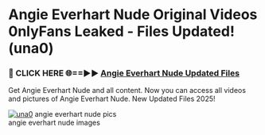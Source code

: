 # Angie Everhart Nude Original Videos 0nlyFans Leaked - Files Updated! (una0)

<h3>🔴 CLICK HERE 🌐==►► <a href="https://tinyurl.com/4mcuefdz" rel="nofollow">Angie Everhart Nude Updated Files</a></h3>

Get Angie Everhart Nude and all content. Now you can access all videos and pictures of Angie Everhart Nude. New Updated Files 2025!

[![una0](https://i.imgur.com/StAQSOY.gif)](https://tinyurl.com/4mcuefdz)
angie everhart nude pics<br>
angie everhart nude images